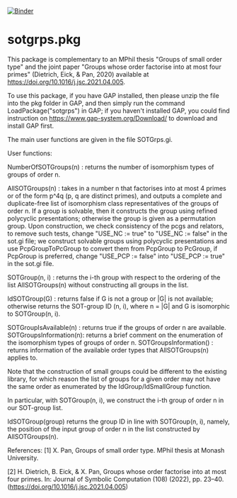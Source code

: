 [![Binder](https://mybinder.org/badge_logo.svg)](https://mybinder.org/v2/gh/xpan-eileen/sotgrps_gap_pkg/HEAD)

# sotgrps.pkg

This package is complementary to an MPhil thesis "Groups of small order type" and the joint paper "Groups whose order factorise into at most four primes" (Dietrich, Eick, & Pan, 2020) available at https://doi.org/10.1016/j.jsc.2021.04.005.

To use this package, if you have GAP installed, then please unzip the file into the pkg folder in GAP, and then simply run the command LoadPackage("sotgrps") in GAP; if you haven't installed GAP, you could find instruction on https://www.gap-system.org/Download/ to download and install GAP first.

The main user functions are given in the file SOTGrps.gi.

User functions:

NumberOfSOTGroups(n)   : returns the number of isomorphism types of groups of order n.

AllSOTGroups(n)        : takes in a number n that factorises into at most 4 primes or of the form p^4q (p, q are distinct primes), and outputs a complete and duplicate-free list of isomorphism class representatives of the groups of order n. If a group is solvable, then it constructs the group using refined polycyclic presentations; otherwise the group is given as a permutation group. Upon construction, we check consistency of the pcgs and relators, to remove such tests, change "USE_NC := true" to "USE_NC := false" in the sot.gi file; we construct solvable groups using polycyclic presentations and use PcpGroupToPcGroup to convert them from PcpGroup to PcGroup, if PcpGroup is preferred, change "USE_PCP := false" into "USE_PCP := true" in the sot.gi file.

SOTGroup(n, i)         : returns the i-th group with respect to the ordering of the list AllSOTGroups(n) without constructing all groups in the list.

IdSOTGroup(G)          : returns false if G is not a group or |G| is not available; otherwise returns the SOT-group ID (n, i), where n = |G| and G is isomorphic to SOTGroup(n, i).

SOTGroupIsAvailable(n) : returns true if the groups of order n are available.
SOTGroupsInformation(n): returns a brief comment on the enumeration of the isomorphism types of groups of order n.
SOTGroupsInformation() : returns information of the available order types that AllSOTGroups(n) applies to.


Note that the construction of small groups could be different to the existing library, for which reason the list of groups for a given order may not have the same order as enumerated by the IdGroup/IdSmallGroup function.

In particular, with SOTGroup(n, i), we construct the i-th group of order n in our SOT-group list.

IdSOTGroup(group) returns the group ID in line with SOTGroup(n, i), namely, the position of the input group of order n in the list constructed by AllSOTGroups(n).

References:
[1] X. Pan, Groups of small order type. MPhil thesis at Monash University.

[2] H. Dietrich, B. Eick, & X. Pan, Groups whose order factorise into at most four primes. In: Journal of Symbolic Computation (108) (2022), pp. 23–40. (https://doi.org/10.1016/j.jsc.2021.04.005)
